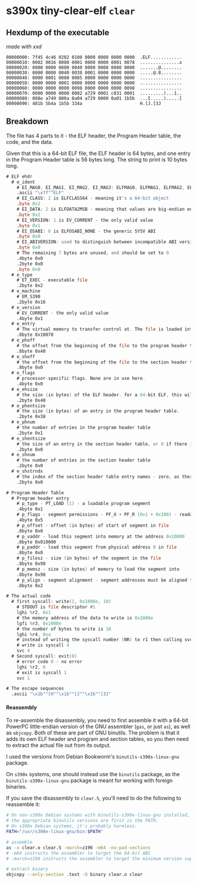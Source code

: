 # s390x tiny-clear-elf `clear`

## Hexdump of the executable

*made with xxd*

```xxd
00000000: 7f45 4c46 0202 0100 0000 0000 0000 0000  .ELF............
00000010: 0002 0016 0000 0001 0000 0000 0001 0078  ...............x
00000020: 0000 0000 0000 0040 0000 0000 0000 0000  .......@........
00000030: 0000 0000 0040 0038 0001 0000 0000 0000  .....@.8........
00000040: 0000 0001 0000 0005 0000 0000 0000 0000  ................
00000050: 0000 0000 0001 0000 0000 0000 0000 0000  ................
00000060: 0000 0000 0000 0098 0000 0000 0000 0098  ................
00000070: 0000 0000 0000 0002 a729 0001 c031 0001  .........)...1..
00000080: 008e a749 000a 0a04 a729 0000 0a01 1b5b  ...I.....).....[
00000090: 481b 5b4a 1b5b 334a                      H.[J.[3J
```

## Breakdown

The file has 4 parts to it - the ELF header, the Program Header table, the code, and the data.

Given that this is a 64-bit ELF file, the ELF header is 64 bytes, and one entry in the Program Header table is 56 bytes long. The string to print is 10 bytes long.

```asm
# ELF ehdr
  # e_ident
    # EI_MAG0, EI_MAG1, EI_MAG2, EI_MAG3: ELFMAG0, ELFMAG1, ELFMAG2, ELFMAG3 - the ELF magic number
    .ascii "\x7f""ELF"
    # EI_CLASS: 2 is ELFCLASS64 - meaning it's a 64-bit object
    .byte 0x2
    # EI_DATA: 2 is ELFDATA2MSB - meaning that values are big-endian encoded
    .byte 0x2
    # EI_VERSION: 1 is EV_CURRENT - the only valid value
    .byte 0x1
    # EI_OSABI: 0 is ELFOSABI_NONE - the generic SYSV ABI
    .byte 0x0
    # EI_ABIVERSION: used to distinguish between incompatible ABI versions. Unused for the SYSV ABI
    .byte 0x0
    # The remaining 7 bytes are unused, and should be set to 0
    .4byte 0x0
    .2byte 0x0
    .byte 0x0
  # e_type
    # ET_EXEC - executable file
    .2byte 0x2
  # e_machine
    # EM_S390
    .2byte 0x16
  # e_version
    # EV_CURRENT - the only valid value
    .4byte 0x1
  # e_entry
    # The virtual memory to transfer control at. The file is loaded into memory address 0x10000, and the code starts 0x78 bytes into the file
    .8byte 0x10078
  # e_phoff
    # the offset from the beginning of the file to the program header table
    .8byte 0x40
  # e_shoff
    # the offset from the beginning of the file to the section header table - zero, as there is no section header table
    .8byte 0x0
  # e_flags
    # processor-specific flags. None are in use here.
    .4byte 0x0
  # e_ehsize
    # the size (in bytes) of the ELF header. for a 64-bit ELF, this will always be 64
    .2byte 0x40
  # e_phentsize
    # the size (in bytes) of an entry in the program header table.
    .2byte 0x38
  # e_phnum
    # the number of entries in the program header table
    .2byte 0x1
  # e_shentsize
    # the size of an entry in the section header table, or 0 if there is no section header table
    .2byte 0x0
  # e_shnum
    # the number of entries in the section header table
    .2byte 0x0
  # e_shstrndx
    # the index of the section header table entry names - zero, as there is no section header table
    .2byte 0x0

# Program Header Table
  # Program header entry
    # p_type - PT_LOAD (1) - a loadable program segment
    .4byte 0x1
    # p_flags - segment permissions - PF_X + PF_R (0x1 + 0x100) - readable and executable
    .4byte 0x5
    # p_offset - offset (in bytes) of start of segment in file
    .8byte 0x0
    # p_vaddr - load this segment into memory at the address 0x10000
    .8byte 0x010000
    # p_paddr - load this segment from physical address 0 in file
    .8byte 0x0
    # p_filesz - size (in bytes) of the segment in the file
    .8byte 0x98
    # p_memsz - size (in bytes) of memory to load the segment into
    .8byte 0x98
    # p_align - segment alignment - segment addresses must be aligned to multiples of this value
    .8byte 0x2

# The actual code
  # first syscall: write(1, 0x1008e, 10)
    # STDOUT is file descriptor #1
    lghi %r2, 0x1
    # the memory address of the data to write is 0x1008e
    lgfi %r3, 0x1008e
    # the number of bytes to write is 10
    lghi %r4, 0xa
    # instead of writing the syscall number (NR) to r1 then calling svc 0, one can simply call svc NR if it's less than 255.
    # write is syscall 4
    svc 4
  # Second syscall: exit(0)
    # error code 0 - no error
    lghi %r2, 0
    # exit is syscall 1
    svc 1

# The escape sequences
  .ascii "\x1b""[H""\x1b""[J""\x1b""[3J"
```

#### Reassembly

To re-assemble the disassembly, you need to first assemble it with a 64-bit PowerPC little-endian version of the GNU assembler (`gas`, or just `as`), as well as `objcopy`. Both of these are part of GNU binutils. The problem is that it adds its own ELF header and program and section tables, so you then need to extract the actual file out from its output.

I used the versions from Debian Bookworm's `binutils-s390x-linux-gnu` package.

On `s390x` systems, one should instead use the `binutils` package, as the `binutils-s390x-linux-gnu` package is meant for working with foreign binaries.

If you save the disassembly to `clear.S`, you'll need to do the following to reassemble it:

```sh
# On non-s390x Debian systems with binutils-s390x-linux-gnu installed, this will ensure
# the appropriate binutils versions are first in the PATH.
# On s390x Debian systems, it's probably harmless.
PATH="/usr/s390x-linux-gnu/bin:$PATH"

# assemble
as -o clear.o clear.S -march=z196 -m64 -no-pad-sections
# -m64 instructs the assembler to target the 64-bit ABI
# -march=z196 instructs the assembler to target the minimum version supported by Debian

# extract binary
objcopy --only-section .text -O binary clear.o clear
```
